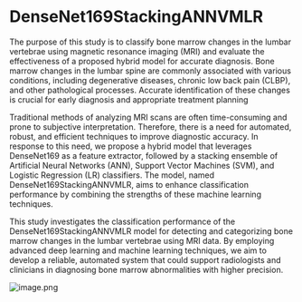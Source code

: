 # DenseNet169StackingANNVMLR
The purpose of this study is to classify bone marrow changes in the lumbar vertebrae using magnetic resonance imaging (MRI) and evaluate the effectiveness of a proposed hybrid model for accurate diagnosis. Bone marrow changes in the lumbar spine are commonly associated with various conditions, including degenerative diseases, chronic low back pain (CLBP), and other pathological processes. Accurate identification of these changes is crucial for early diagnosis and appropriate treatment planning

Traditional methods of analyzing MRI scans are often time-consuming and prone to subjective interpretation. Therefore, there is a need for automated, robust, and efficient techniques to improve diagnostic accuracy. In response to this need, we propose a hybrid model that leverages DenseNet169 as a feature extractor, followed by a stacking ensemble of Artificial Neural Networks (ANN), Support Vector Machines (SVM), and Logistic Regression (LR) classifiers. The model, named DenseNet169StackingANNVMLR, aims to enhance classification performance by combining the strengths of these machine learning techniques.

This study investigates the classification performance of the DenseNet169StackingANNVMLR model for detecting and categorizing bone marrow changes in the lumbar vertebrae using MRI data. By employing advanced deep learning and machine learning techniques, we aim to develop a reliable, automated system that could support radiologists and clinicians in diagnosing bone marrow abnormalities with higher precision.



![image.png](attachment:595885a5-7115-4f2d-9adf-974ac3d25d74.png)

